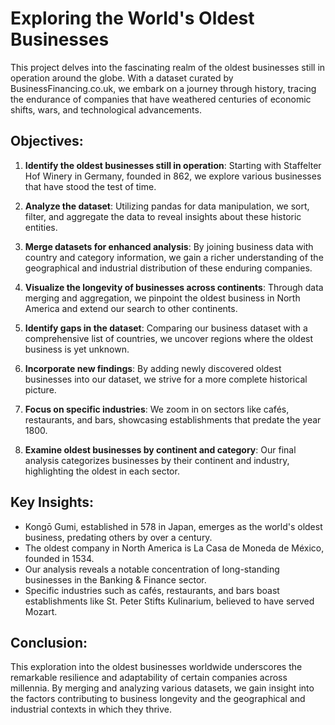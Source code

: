 # Exploring the World's Oldest Businesses

This project delves into the fascinating realm of the oldest businesses still in operation around the globe. With a dataset curated by BusinessFinancing.co.uk, we embark on a journey through history, tracing the endurance of companies that have weathered centuries of economic shifts, wars, and technological advancements.

## Objectives:

1. **Identify the oldest businesses still in operation**: Starting with Staffelter Hof Winery in Germany, founded in 862, we explore various businesses that have stood the test of time.

2. **Analyze the dataset**: Utilizing pandas for data manipulation, we sort, filter, and aggregate the data to reveal insights about these historic entities.

3. **Merge datasets for enhanced analysis**: By joining business data with country and category information, we gain a richer understanding of the geographical and industrial distribution of these enduring companies.

4. **Visualize the longevity of businesses across continents**: Through data merging and aggregation, we pinpoint the oldest business in North America and extend our search to other continents.

5. **Identify gaps in the dataset**: Comparing our business dataset with a comprehensive list of countries, we uncover regions where the oldest business is yet unknown.

6. **Incorporate new findings**: By adding newly discovered oldest businesses into our dataset, we strive for a more complete historical picture.

7. **Focus on specific industries**: We zoom in on sectors like cafés, restaurants, and bars, showcasing establishments that predate the year 1800.

8. **Examine oldest businesses by continent and category**: Our final analysis categorizes businesses by their continent and industry, highlighting the oldest in each sector.

## Key Insights:

- Kongō Gumi, established in 578 in Japan, emerges as the world's oldest business, predating others by over a century.
- The oldest company in North America is La Casa de Moneda de México, founded in 1534.
- Our analysis reveals a notable concentration of long-standing businesses in the Banking & Finance sector.
- Specific industries such as cafés, restaurants, and bars boast establishments like St. Peter Stifts Kulinarium, believed to have served Mozart.

## Conclusion:

This exploration into the oldest businesses worldwide underscores the remarkable resilience and adaptability of certain companies across millennia. By merging and analyzing various datasets, we gain insight into the factors contributing to business longevity and the geographical and industrial contexts in which they thrive.
